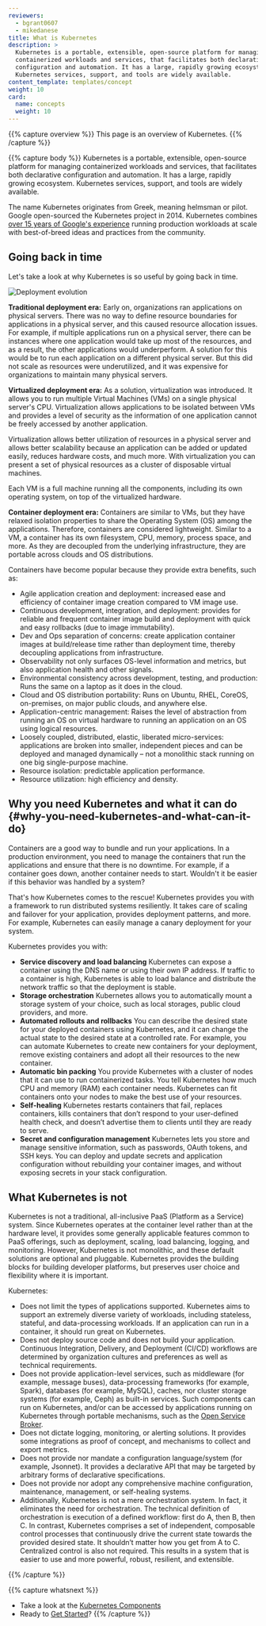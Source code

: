 ```yaml
---
reviewers:
  - bgrant0607
  - mikedanese
title: What is Kubernetes
description: >
  Kubernetes is a portable, extensible, open-source platform for managing
  containerized workloads and services, that facilitates both declarative
  configuration and automation. It has a large, rapidly growing ecosystem.
  Kubernetes services, support, and tools are widely available.
content_template: templates/concept
weight: 10
card:
  name: concepts
  weight: 10
---
```


{{% capture overview %}} This page is an overview of Kubernetes.
{{% /capture %}}

{{% capture body %}} Kubernetes is a portable, extensible, open-source platform
for managing containerized workloads and services, that facilitates both
declarative configuration and automation. It has a large, rapidly growing
ecosystem. Kubernetes services, support, and tools are widely available.

The name Kubernetes originates from Greek, meaning helmsman or pilot. Google
open-sourced the Kubernetes project in 2014. Kubernetes combines
[over 15 years of Google's experience](/blog/2015/04/borg-predecessor-to-kubernetes/)
running production workloads at scale with best-of-breed ideas and practices
from the community.

## Going back in time

Let's take a look at why Kubernetes is so useful by going back in time.

![Deployment evolution](/images/docs/Container_Evolution.svg)

**Traditional deployment era:** Early on, organizations ran applications on
physical servers. There was no way to define resource boundaries for
applications in a physical server, and this caused resource allocation issues.
For example, if multiple applications run on a physical server, there can be
instances where one application would take up most of the resources, and as a
result, the other applications would underperform. A solution for this would be
to run each application on a different physical server. But this did not scale
as resources were underutilized, and it was expensive for organizations to
maintain many physical servers.

**Virtualized deployment era:** As a solution, virtualization was introduced. It
allows you to run multiple Virtual Machines (VMs) on a single physical server's
CPU. Virtualization allows applications to be isolated between VMs and provides
a level of security as the information of one application cannot be freely
accessed by another application.

Virtualization allows better utilization of resources in a physical server and
allows better scalability because an application can be added or updated easily,
reduces hardware costs, and much more. With virtualization you can present a set
of physical resources as a cluster of disposable virtual machines.

Each VM is a full machine running all the components, including its own
operating system, on top of the virtualized hardware.

**Container deployment era:** Containers are similar to VMs, but they have
relaxed isolation properties to share the Operating System (OS) among the
applications. Therefore, containers are considered lightweight. Similar to a VM,
a container has its own filesystem, CPU, memory, process space, and more. As
they are decoupled from the underlying infrastructure, they are portable across
clouds and OS distributions.

Containers have become popular because they provide extra benefits, such as:

- Agile application creation and deployment: increased ease and efficiency of
  container image creation compared to VM image use.
- Continuous development, integration, and deployment: provides for reliable and
  frequent container image build and deployment with quick and easy rollbacks
  (due to image immutability).
- Dev and Ops separation of concerns: create application container images at
  build/release time rather than deployment time, thereby decoupling
  applications from infrastructure.
- Observability not only surfaces OS-level information and metrics, but also
  application health and other signals.
- Environmental consistency across development, testing, and production: Runs
  the same on a laptop as it does in the cloud.
- Cloud and OS distribution portability: Runs on Ubuntu, RHEL, CoreOS,
  on-premises, on major public clouds, and anywhere else.
- Application-centric management: Raises the level of abstraction from running
  an OS on virtual hardware to running an application on an OS using logical
  resources.
- Loosely coupled, distributed, elastic, liberated micro-services: applications
  are broken into smaller, independent pieces and can be deployed and managed
  dynamically – not a monolithic stack running on one big single-purpose
  machine.
- Resource isolation: predictable application performance.
- Resource utilization: high efficiency and density.

## Why you need Kubernetes and what it can do {#why-you-need-kubernetes-and-what-can-it-do}

Containers are a good way to bundle and run your applications. In a production
environment, you need to manage the containers that run the applications and
ensure that there is no downtime. For example, if a container goes down, another
container needs to start. Wouldn't it be easier if this behavior was handled by
a system?

That's how Kubernetes comes to the rescue! Kubernetes provides you with a
framework to run distributed systems resiliently. It takes care of scaling and
failover for your application, provides deployment patterns, and more. For
example, Kubernetes can easily manage a canary deployment for your system.

Kubernetes provides you with:

- **Service discovery and load balancing**
  Kubernetes can expose a container using the DNS name or using their own IP
  address. If traffic to a container is high, Kubernetes is able to load balance
  and distribute the network traffic so that the deployment is stable.
- **Storage orchestration**
  Kubernetes allows you to automatically mount a storage system of your choice,
  such as local storages, public cloud providers, and more.
- **Automated rollouts and rollbacks**
  You can describe the desired state for your deployed containers using
  Kubernetes, and it can change the actual state to the desired state at a
  controlled rate. For example, you can automate Kubernetes to create new
  containers for your deployment, remove existing containers and adopt all their
  resources to the new container.
- **Automatic bin packing**
  You provide Kubernetes with a cluster of nodes that it can use to run
  containerized tasks. You tell Kubernetes how much CPU and memory (RAM) each
  container needs. Kubernetes can fit containers onto your nodes to make the
  best use of your resources.
- **Self-healing**
  Kubernetes restarts containers that fail, replaces containers, kills
  containers that don’t respond to your user-defined health check, and doesn’t
  advertise them to clients until they are ready to serve.
- **Secret and configuration management**
  Kubernetes lets you store and manage sensitive information, such as passwords,
  OAuth tokens, and SSH keys. You can deploy and update secrets and application
  configuration without rebuilding your container images, and without exposing
  secrets in your stack configuration.

## What Kubernetes is not

Kubernetes is not a traditional, all-inclusive PaaS (Platform as a Service)
system. Since Kubernetes operates at the container level rather than at the
hardware level, it provides some generally applicable features common to PaaS
offerings, such as deployment, scaling, load balancing, logging, and monitoring.
However, Kubernetes is not monolithic, and these default solutions are optional
and pluggable. Kubernetes provides the building blocks for building developer
platforms, but preserves user choice and flexibility where it is important.

Kubernetes:

- Does not limit the types of applications supported. Kubernetes aims to support
  an extremely diverse variety of workloads, including stateless, stateful, and
  data-processing workloads. If an application can run in a container, it should
  run great on Kubernetes.
- Does not deploy source code and does not build your application. Continuous
  Integration, Delivery, and Deployment (CI/CD) workflows are determined by
  organization cultures and preferences as well as technical requirements.
- Does not provide application-level services, such as middleware (for example,
  message buses), data-processing frameworks (for example, Spark), databases
  (for example, MySQL), caches, nor cluster storage systems (for example, Ceph)
  as built-in services. Such components can run on Kubernetes, and/or can be
  accessed by applications running on Kubernetes through portable mechanisms,
  such as the [Open Service Broker](https://openservicebrokerapi.org/).
- Does not dictate logging, monitoring, or alerting solutions. It provides some
  integrations as proof of concept, and mechanisms to collect and export
  metrics.
- Does not provide nor mandate a configuration language/system (for example,
  Jsonnet). It provides a declarative API that may be targeted by arbitrary
  forms of declarative specifications.
- Does not provide nor adopt any comprehensive machine configuration,
  maintenance, management, or self-healing systems.
- Additionally, Kubernetes is not a mere orchestration system. In fact, it
  eliminates the need for orchestration. The technical definition of
  orchestration is execution of a defined workflow: first do A, then B, then C.
  In contrast, Kubernetes comprises a set of independent, composable control
  processes that continuously drive the current state towards the provided
  desired state. It shouldn’t matter how you get from A to C. Centralized
  control is also not required. This results in a system that is easier to use
  and more powerful, robust, resilient, and extensible.

{{% /capture %}}

{{% capture whatsnext %}}

- Take a look at the
  [Kubernetes Components](/docs/concepts/overview/components/)
- Ready to [Get Started](/docs/setup/)? {{% /capture %}}
